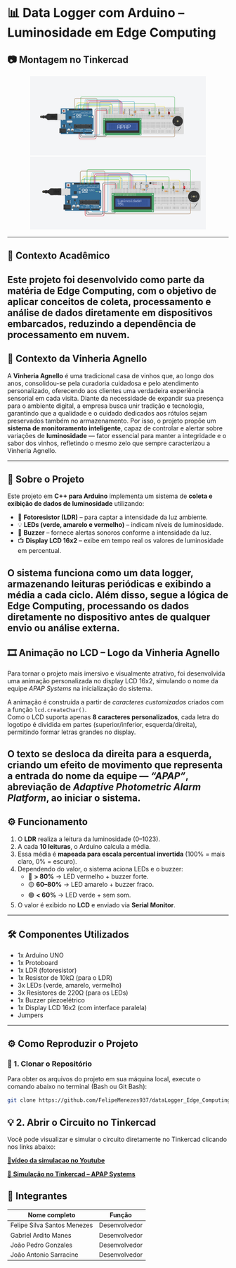 # 📊 Data Logger com Arduino – Luminosidade em Edge Computing  


## 📷 Montagem no Tinkercad

<p align="center">
  <img src="./img/tinkercad1.jpeg" alt="Montagem 1" width="400"/>
  <img src="./img/tinkercad2.jpeg" alt="Montagem 2" width="400"/>
</p>

---

## 📘 Contexto Acadêmico
Este projeto foi desenvolvido como parte da **matéria de Edge Computing**, com o objetivo de aplicar conceitos de coleta, processamento e análise de dados diretamente em dispositivos embarcados, reduzindo a dependência de processamento em nuvem.
---


## 🍷 Contexto da Vinheria Agnello

A **Vinheria Agnello** é uma tradicional casa de vinhos que, ao longo dos anos, consolidou-se pela curadoria cuidadosa e pelo atendimento personalizado, oferecendo aos clientes uma verdadeira experiência sensorial em cada visita. Diante da necessidade de expandir sua presença para o ambiente digital, a empresa busca unir tradição e tecnologia, garantindo que a qualidade e o cuidado dedicados aos rótulos sejam preservados também no armazenamento. Por isso, o projeto propõe um **sistema de monitoramento inteligente**, capaz de controlar e alertar sobre variações de **luminosidade** — fator essencial para manter a integridade e o sabor dos vinhos, refletindo o mesmo zelo que sempre caracterizou a Vinheria Agnello.

---

## 🔎 Sobre o Projeto  
Este projeto em **C++ para Arduino** implementa um sistema de **coleta e exibição de dados de luminosidade** utilizando:  

- 📡 **Fotoresistor (LDR)** – para captar a intensidade da luz ambiente.  
- 💡 **LEDs (verde, amarelo e vermelho)** – indicam níveis de luminosidade.  
- 🔔 **Buzzer** – fornece alertas sonoros conforme a intensidade da luz.  
- 📺 **Display LCD 16x2** – exibe em tempo real os valores de luminosidade em percentual.  

O sistema funciona como um **data logger**, armazenando leituras periódicas e exibindo a média a cada ciclo. Além disso, segue a lógica de **Edge Computing**, processando os dados diretamente no dispositivo antes de qualquer envio ou análise externa.  
---
## 🎞️ Animação no LCD – Logo da Vinheria Agnello  

Para tornar o projeto mais imersivo e visualmente atrativo, foi desenvolvida uma animação personalizada no display LCD 16x2, simulando o nome da equipe *APAP Systems* na inicialização do sistema.  

A animação é construída a partir de *caracteres customizados* criados com a função `lcd.createChar()`.  
Como o LCD suporta apenas **8 caracteres personalizados**, cada letra do logotipo é dividida em partes (superior/inferior, esquerda/direita), permitindo formar letras grandes no display.  

O texto se desloca da direita para a esquerda, criando um efeito de movimento que representa a entrada do nome da equipe — *“APAP”*, abreviação de *Adaptive Photometric Alarm Platform*, ao iniciar o sistema.  
---
## ⚙️ Funcionamento  
1. O **LDR** realiza a leitura da luminosidade (0–1023).  
2. A cada **10 leituras**, o Arduino calcula a média.  
3. Essa média é **mapeada para escala percentual invertida** (100% = mais claro, 0% = escuro).  
4. Dependendo do valor, o sistema aciona LEDs e o buzzer:  
   - 🔴 **> 80%** → LED vermelho + buzzer forte.  
   - 🟡 **60–80%** → LED amarelo + buzzer fraco.  
   - 🟢 **< 60%** → LED verde + sem som.  
5. O valor é exibido no **LCD** e enviado via **Serial Monitor**.  

---

## 🛠️ Componentes Utilizados  
- 1x Arduino UNO  
- 1x Protoboard  
- 1x LDR (fotoresistor)  
- 1x Resistor de 10kΩ (para o LDR)  
- 3x LEDs (verde, amarelo, vermelho)  
- 3x Resistores de 220Ω (para os LEDs)  
- 1x Buzzer piezoelétrico  
- 1x Display LCD 16x2 (com interface paralela)  
- Jumpers  

---


## ⚙️ Como Reproduzir o Projeto

### 🧩 1. Clonar o Repositório

Para obter os arquivos do projeto em sua máquina local, execute o comando abaixo no terminal (Bash ou Git Bash):

```bash
git clone https://github.com/FelipeMenezes937/dataLogger_Edge_Computing-cp1.git
```
## 💡 2. Abrir o Circuito no Tinkercad

Você pode visualizar e simular o circuito diretamente no Tinkercad clicando nos links abaixo:

 [🔗**vídeo da simulacao no Youtube**](https://youtu.be/6VYO2JeKVlQ?si=VRAspTnz-V2y8St5)


 [🔗 **Simulação no Tinkercad – APAP Systems**](http://tinkercad.com/things/2nAddc4Ixb1-cp1/editel?returnTo=https%3A%2F%2Fwww.tinkercad.com%2Fdashboard&sharecode=uASW2DQbUVA2gPW22JARevW7iP4bH6m8SrKAxelOU2c)

## 👥 Integrantes  

| Nome completo               | Função        |
|-----------------------------|---------------|
| Felipe Silva Santos Menezes | Desenvolvedor |
| Gabriel Ardito Manes        | Desenvolvedor |
| João Pedro Gonzales         | Desenvolvedor |
| João Antonio Sarracine	    | Desenvolvedor | 

